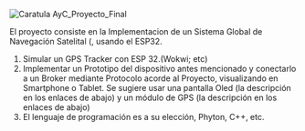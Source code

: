 ![Caratula AyC_Proyecto_Final](https://github.com/ISPC-TST-ARQUITECTURA-Y-CONECTIVIDAD/tareafinal-grupo-7/assets/46485082/60dc27f8-2741-45bc-9e96-9882a9951101)


El proyecto consiste en la Implementacion de  un Sistema Global de Navegación Satelital (, usando el ESP32.

 1) Simular un GPS Tracker con ESP 32.(Wokwi; etc)
 2) Implementar un Prototipo del dispositivo antes mencionado y conectarlo a un Broker mediante Protocolo acorde al Proyecto, visualizando en Smartphone o Tablet. Se sugiere usar una pantalla Oled (la descripción en los enlaces de abajo) y un módulo de GPS (la descripción en los enlaces de abajo)
 3) El lenguaje de programación es a su elección, Phyton, C++, etc.
